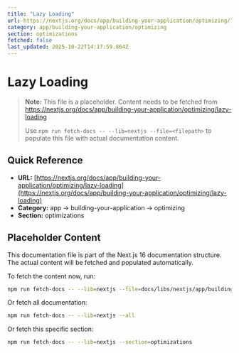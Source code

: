 ```yaml
---
title: "Lazy Loading"
url: https://nextjs.org/docs/app/building-your-application/optimizing/lazy-loading
category: app/building-your-application/optimizing
section: optimizations
fetched: false
last_updated: 2025-10-22T14:17:59.864Z
---
```


# Lazy Loading

> **Note:** This file is a placeholder. Content needs to be fetched from https://nextjs.org/docs/app/building-your-application/optimizing/lazy-loading
>
> Use `npm run fetch-docs -- --lib=nextjs --file=<filepath>` to populate this file with actual documentation content.

## Quick Reference

- **URL:** [https://nextjs.org/docs/app/building-your-application/optimizing/lazy-loading](https://nextjs.org/docs/app/building-your-application/optimizing/lazy-loading)
- **Category:** app → building-your-application → optimizing
- **Section:** optimizations

## Placeholder Content

This documentation file is part of the Next.js 16 documentation structure.
The actual content will be fetched and populated automatically.

To fetch the content now, run:

```bash
npm run fetch-docs -- --lib=nextjs --file=docs/libs/nextjs/app/building-your-application/optimizing/lazy-loading.md
```

Or fetch all documentation:

```bash
npm run fetch-docs -- --lib=nextjs --all
```

Or fetch this specific section:

```bash
npm run fetch-docs -- --lib=nextjs --section=optimizations
```
